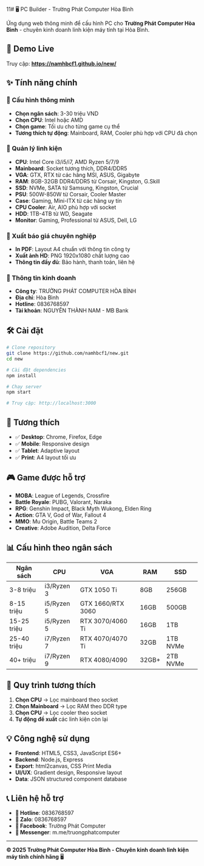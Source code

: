 11# 🖥️ PC Builder - Trường Phát Computer Hòa Bình

Ứng dụng web thông minh để cấu hình PC cho **Trường Phát Computer Hòa Bình** - chuyên kinh doanh linh kiện máy tính tại Hòa Bình.

## 🌟 Demo Live

Truy cập: **https://namhbcf1.github.io/new/**

## ✨ Tính năng chính

### 🎯 Cấu hình thông minh
- **Chọn ngân sách**: 3-30 triệu VND
- **Chọn CPU**: Intel hoặc AMD  
- **Chọn game**: Tối ưu cho từng game cụ thể
- **Tương thích tự động**: Mainboard, RAM, Cooler phù hợp với CPU đã chọn

### 🔧 Quản lý linh kiện
- **CPU**: Intel Core i3/i5/i7, AMD Ryzen 5/7/9
- **Mainboard**: Socket tương thích, DDR4/DDR5
- **VGA**: GTX, RTX từ các hãng MSI, ASUS, Gigabyte
- **RAM**: 8GB-32GB DDR4/DDR5 từ Corsair, Kingston, G.Skill
- **SSD**: NVMe, SATA từ Samsung, Kingston, Crucial
- **PSU**: 500W-850W từ Corsair, Cooler Master
- **Case**: Gaming, Mini-ITX từ các hãng uy tín
- **CPU Cooler**: Air, AIO phù hợp với socket
- **HDD**: 1TB-4TB từ WD, Seagate
- **Monitor**: Gaming, Professional từ ASUS, Dell, LG

### 📄 Xuất báo giá chuyên nghiệp
- **In PDF**: Layout A4 chuẩn với thông tin công ty
- **Xuất ảnh HD**: PNG 1920x1080 chất lượng cao
- **Thông tin đầy đủ**: Bảo hành, thanh toán, liên hệ

### 💼 Thông tin kinh doanh
- **Công ty**: TRƯỜNG PHÁT COMPUTER HÒA BÌNH
- **Địa chỉ**: Hòa Bình
- **Hotline**: 0836768597
- **Tài khoản**: NGUYÊN THÀNH NAM - MB Bank

## 🛠️ Cài đặt

```bash
# Clone repository
git clone https://github.com/namhbcf1/new.git
cd new

# Cài đặt dependencies
npm install

# Chạy server
npm start

# Truy cập: http://localhost:3000
```

## 📱 Tương thích

- ✅ **Desktop**: Chrome, Firefox, Edge
- ✅ **Mobile**: Responsive design
- ✅ **Tablet**: Adaptive layout
- ✅ **Print**: A4 layout tối ưu

## 🎮 Game được hỗ trợ

- **MOBA**: League of Legends, Crossfire
- **Battle Royale**: PUBG, Valorant, Naraka
- **RPG**: Genshin Impact, Black Myth Wukong, Elden Ring
- **Action**: GTA V, God of War, Fallout 4
- **MMO**: Mu Origin, Battle Teams 2
- **Creative**: Adobe Audition, Delta Force

## 📊 Cấu hình theo ngân sách

| Ngân sách | CPU | VGA | RAM | SSD |
|-----------|-----|-----|-----|-----|
| 3-8 triệu | i3/Ryzen 3 | GTX 1050 Ti | 8GB | 256GB |
| 8-15 triệu | i5/Ryzen 5 | GTX 1660/RTX 3060 | 16GB | 500GB |
| 15-25 triệu | i5/Ryzen 5 | RTX 3070/4060 Ti | 16GB | 1TB |
| 25-40 triệu | i7/Ryzen 7 | RTX 4070/4070 Ti | 32GB | 1TB NVMe |
| 40+ triệu | i7/Ryzen 9 | RTX 4080/4090 | 32GB+ | 2TB NVMe |

## 🔄 Quy trình tương thích

1. **Chọn CPU** → Lọc mainboard theo socket
2. **Chọn Mainboard** → Lọc RAM theo DDR type  
3. **Chọn CPU** → Lọc cooler theo socket
4. **Tự động đề xuất** các linh kiện còn lại

## 💡 Công nghệ sử dụng

- **Frontend**: HTML5, CSS3, JavaScript ES6+
- **Backend**: Node.js, Express
- **Export**: html2canvas, CSS Print Media
- **UI/UX**: Gradient design, Responsive layout
- **Data**: JSON structured component database

## 📞 Liên hệ hỗ trợ

- **📱 Hotline**: 0836768597
- **💬 Zalo**: 0836768597  
- **📘 Facebook**: Trường Phát Computer
- **💌 Messenger**: m.me/truongphatcomputer

---

**© 2025 Trường Phát Computer Hòa Bình - Chuyên kinh doanh linh kiện máy tính chính hãng** 🖥️ 